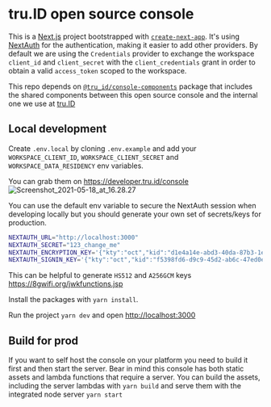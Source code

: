 # tru.ID open source console

This is a [Next.js](https://nextjs.org/) project bootstrapped with [`create-next-app`](https://github.com/vercel/next.js/tree/canary/packages/create-next-app).
It's using [NextAuth](https://next-auth.js.org/) for the authentication, making it easier to add other providers.
By default we are using the `Credentials` provider to exchange the workspace `client_id` and `client_secret` with the `client_credentials` grant in order to obtain a valid `access_token` scoped to the workspace.

This repo depends on [`@tru_id/console-components`](https://www.npmjs.com/package/@tru_id/console-components) package that includes the shared components between this open source console and the internal one we use at [tru.ID](https://developer.tru.id/console)

## Local development

Create `.env.local` by cloning `.env.example` and add your `WORKSPACE_CLIENT_ID`, `WORKSPACE_CLIENT_SECRET` and `WORKSPACE_DATA_RESIDENCY` env variables.

You can grab them on https://developer.tru.id/console
![Screenshot_2021-05-18_at_16.28.27](https://gitlab.com/4auth/devx/tru-id-open-source-console/uploads/35c6719c9630a4f87fbf7310ff323f54/Screenshot_2021-05-18_at_16.28.27.png)

You can use the default env variable to secure the NextAuth session when developing locally but you should generate your own set of secrets/keys for production.

```bash
NEXTAUTH_URL="http://localhost:3000"
NEXTAUTH_SECRET="123_change_me"
NEXTAUTH_ENCRYPTION_KEY='{"kty":"oct","kid":"d1e4a14e-abd3-40da-87b3-1e40eafece52","k":"suBYsn8_qyBXqHanTVluJ1cCppog-N1zZDCKHIeLe1c","alg":"A256GCM"}'
NEXTAUTH_SIGNIN_KEY='{"kty":"oct","kid":"f5398fd6-d9c9-45d2-ab6c-47ed0e23f1cd","k":"m5oDhvCKfFaL2rROe8HFh_uEHHxmWETg_Bfz-dgo7MRz1HFs1FomDzbbU3l3B2Kh7OSvMM1X8lVvw8zA1zwctA","alg":"HS512"}'
```

This can be helpful to generate `HS512` and `A256GCM` keys https://8gwifi.org/jwkfunctions.jsp

Install the packages with `yarn install`.

Run the project `yarn dev` and open [http://localhost:3000](http://localhost:3000)

## Build for prod

If you want to self host the console on your platform you need to build it first and then start the server.
Bear in mind this console has both static assets and lambda functions that require a server.
You can build the assets, including the server lambdas with `yarn build` and serve them with the integrated node server `yarn start`
